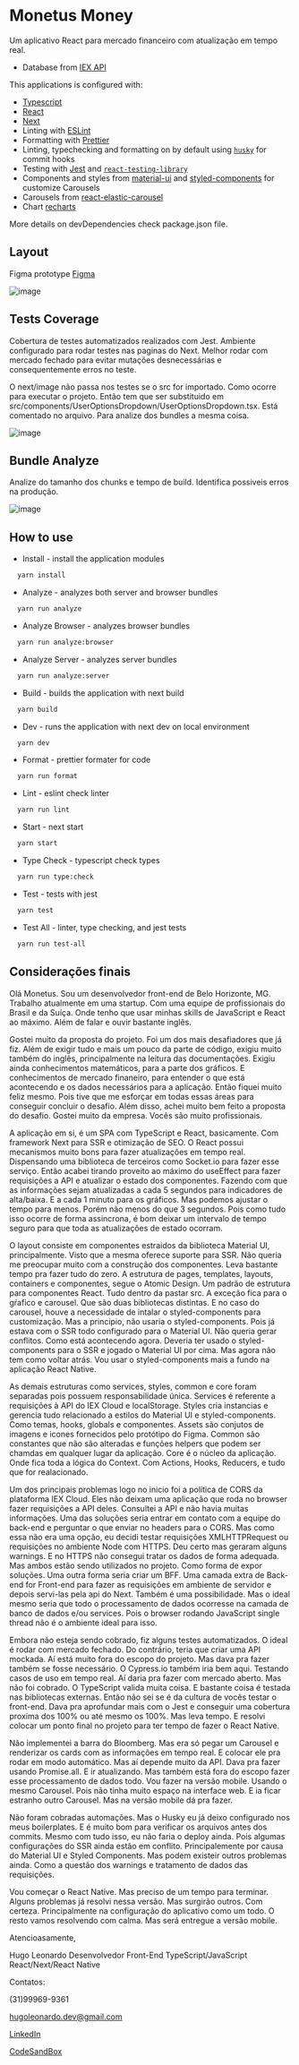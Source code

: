 # Monetus Money

Um aplicativo React para mercado financeiro com atualização em tempo real.

- Database from [IEX API](https://cloud.iexapis.com/)

This applications is configured with:

- [Typescript](https://www.typescriptlang.org/)
- [React](https://reactjs.org/)
- [Next](https://nextjs.org/)
- Linting with [ESLint](https://eslint.org/)
- Formatting with [Prettier](https://prettier.io/)
- Linting, typechecking and formatting on by default using [`husky`](https://github.com/typicode/husky) for commit hooks
- Testing with [Jest](https://jestjs.io/) and [`react-testing-library`](https://testing-library.com/docs/react-testing-library/intro)
- Components and styles from [material-ui](https://material-ui.com/) and [styled-components](https://styled-components.com/) for customize Carousels
- Carousels from [react-elastic-carousel](https://sag1v.github.io/react-elastic-carousel/)
- Chart [recharts](https://recharts.org/en-US/)

More details on devDependencies check package.json file.

## Layout

Figma prototype [Figma](https://www.figma.com/file/QnP6TS75p4unSQyoz8GIRx/Teste-Front-end-Monetus?node-id=21%3A23)

![image](/public/layout-image.png)

## Tests Coverage

Cobertura de testes automatizados realizados com Jest. Ambiente configurado para rodar testes nas paginas do Next.
Melhor rodar com mercado fechado para evitar mutações desnecessárias e consequentemente erros no teste.

O next/image não passa nos testes se o src for importado. Como ocorre para executar o projeto. Então tem que ser
substituido em src/components/UserOptionsDropdown/UserOptionsDropdown.tsx. Está comentado no arquivo. Para analize
dos bundles a mesma coisa.

![image](/public/tests-image.png)

## Bundle Analyze

Analize do tamanho dos chunks e tempo de build. Identifica possiveis erros na produção.

![image](/public/analyze-image.png)

## How to use

- Install - install the application modules

```bash
  yarn install
```

- Analyze - analyzes both server and browser bundles

```bash
  yarn run analyze
```

- Analyze Browser - analyzes browser bundles

```bash
  yarn run analyze:browser
```

- Analyze Server - analyzes server bundles

```bash
  yarn run analyze:server
```

- Build - builds the application with next build

```bash
  yarn build
```

- Dev - runs the application with next dev on local environment

```bash
  yarn dev
```

- Format - prettier formater for code

```bash
  yarn run format
```

- Lint - eslint check linter

```bash
  yarn run lint
```

- Start - next start

```bash
  yarn start
```

- Type Check - typescript check types

```bash
  yarn run type:check
```

- Test - tests with jest

```bash
  yarn test
```

- Test All - linter, type checking, and jest tests

```bash
  yarn run test-all
```

## Considerações finais

Olá Monetus. Sou um desenvolvedor front-end de Belo Horizonte, MG. Trabalho atualmente em uma startup.
Com uma equipe de profissionais do Brasil e da Suíça. Onde tenho que usar minhas skills de JavaScript e
React ao máximo. Além de falar e ouvir bastante inglês.

Gostei muito da proposta do projeto. Foi um dos mais desafiadores que já fiz. Além de exigir tudo e mais
um pouco da parte de código, exigiu muito também do inglês, principalmente na leitura das documentações.
Exigiu ainda conhecimentos matemáticos, para a parte dos gráficos. E conhecimentos de mercado finaneiro,
para entender o que está acontecendo e os dados necessários para a aplicação. Então fiquei muito feliz mesmo.
Pois tive que me esforçar em todas essas áreas para conseguir concluir o desafio. Além disso, achei muito bem
feito a proposta do desafio. Gostei muito da empresa. Vocês são muito profissionais.

A aplicação em si, é um SPA com TypeScript e React, basicamente. Com framework Next para SSR e otimização de SEO.
O React possui mecanismos muito bons para fazer atualizações em tempo real. Dispensando uma biblioteca de terceiros como Socket.io para fazer esse serviço. Então acabei tirando proveito ao máximo do useEffect para fazer requisições a API e atualizar o estado dos componentes. Fazendo com que as informações sejam atualizadas a cada 5 segundos para indicadores de alta/baixa. E a cada 1 minuto para os gráficos. Mas podemos ajustar o tempo para menos. Porém não menos do que 3 segundos. Pois como tudo isso ocorre de forma assincrona, é bom deixar um intervalo de tempo seguro para que toda as atualizações de estado ocorram.

O layout consiste em componentes estraidos da biblioteca Material UI, principalmente. Visto que a mesma oferece suporte
para SSR. Não queria me preocupar muito com a construção dos componentes. Leva bastante tempo pra fazer tudo do zero.
A estrutura de pages, templates, layouts, containers e componentes, segue o Atomic Design. Um padrão de estrutura para
componentes React. Tudo dentro da pastar src. A exceção fica para o gŕafico e carousel. Que são duas bibliotecas distintas. E no caso do carousel, houve a necessidade de intalar o styled-components para customização. Mas a principio, não usaria o styled-components. Pois já estava com o SSR todo configurado para o Material UI. Não queria gerar conflitos. Como está acontecendo agora. Deveria ter usado o styled-components para o SSR e jogado o Material UI por cima. Mas agora não tem como voltar atrás. Vou usar o styled-components mais a fundo na aplicação React Native.

As demais estruturas como services, styles, common e core foram separadas pois possuem responsabilidade única. Services
é referente a requisições à API do IEX Cloud e localStorage. Styles cria instancias e gerencia tudo relacionado a estilos
do Material UI e styled-components. Como temas, hooks, globals e componentes. Assets são conjutos de imagens e icones
fornecidos pelo protótipo do Figma. Common são constantes que não são alteradas e funções helpers que podem ser chamdas
em qualquer lugar da aplicação. Core é o núcleo da aplicação. Onde fica toda a lógica do Context. Com Actions, Hooks,
Reducers, e tudo que for realacionado.

Um dos principais problemas logo no inicio foi a política de CORS da plataforma IEX Cloud. Eles não deixam uma aplicação
que roda no browser fazer requisições a API deles. Consultei a API e não havia muitas informações. Uma das soluções seria
entrar em contato com a equipe do back-end e perguntar o que enviar no headers para o CORS. Mas como essa não era uma opção, eu decidi testar requisições XMLHTTPRequest ou requisições no ambiente Node com HTTPS. Deu certo mas geraram alguns warnings. E no HTTPS não consegui tratar os dados de forma adequada. Mas ambos estão sendo utilizados no projeto.
Como forma de expor soluções. Uma outra forma seria criar um BFF. Uma camada extra de Back-end for Front-end para fazer
as requisições em ambiente de servidor e depois servi-las pela api do Next. Também é uma possibilidade. Mas o ideal mesmo
seria que todo o processamento de dados ocorresse na camada de banco de dados e/ou services. Pois o browser rodando
JavaScript single thread não é o ambiente ideal para isso.

Embora não esteja sendo cobrado, fiz alguns testes automatizados. O ideal é rodar com mercado fechado. Do contrário,
teria que criar uma API mockada. Aí está muito fora do escopo do projeto. Mas dava pra fazer também se fosse necessário.
O Cypress.io também iria bem aqui. Testando casos de uso em tempo real. Aí daria pra fazer com mercado aberto. Mas não
foi cobrado. O TypeScript valida muita coisa. E bastante coisa é testada nas bibliotecas externas. Então não sei se é
da cultura de vocês testar o front-end. Dava pra aprofundar mais com o Jest e conseguir uma cobertura proxima dos 100%
ou até mesmo os 100%. Mas leva tempo. E resolvi colocar um ponto final no projeto para ter tempo de fazer o React Native.

Não implementei a barra do Bloomberg. Mas era só pegar um Carousel e renderizar os cards com as informações em
tempo real. E colocar ele pra rodar em modo automático. Mas aí depende muito da API. Dava pra fazer usando Promise.all.
E ir atualizando. Mas também está fora do escopo fazer esse processamento de dados todo. Vou fazer na versão mobile.
Usando o mesmo Carousel. Pois não tinha muito espaço na interface web. E ia ficar estranho outro Carousel. Mas na versão
mobile dá pra fazer.

Não foram cobradas automações. Mas o Husky eu já deixo configurado nos meus boilerplates. E é muito bom para verificar
os arquivos antes dos commits. Mesmo com tudo isso, eu não faria o deploy ainda. Pois algumas configurações do SSR
ainda estão em conflito. Principalemente por causa do Material UI e Styled Components. Mas podem existeir outros
problemas ainda. Como a questão dos warnings e tratamento de dados das requisições.

Vou começar o React Native. Mas preciso de um tempo para terminar. Alguns problemas já resolvi nessa versão. Mas surgirão
outros. Com certeza. Principalmente na configuração do aplicativo como um todo. O resto vamos resolvendo com calma. Mas
será entregue a versão mobile.

Atencioasamente,

Hugo Leonardo
Desenvolvedor Front-End
TypeScript/JavaScript
React/Next/React Native

Contatos:

(31)99969-9361

hugoleonardo.dev@gmail.com

[LinkedIn](https://www.linkedin.com/in/hugo-leonardo-matosinhos-de-souza/)

[CodeSandBox](https://codesandbox.io/u/hugoleonardo.dev)

